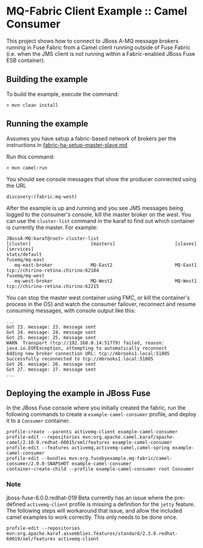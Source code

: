 MQ-Fabric Client Example :: Camel Consumer
===========================================

This project shows how to connect to JBoss A-MQ message brokers running in Fuse
Fabric from a Camel client running outside of Fuse Fabric (i.e. when the JMS
client is not running within a Fabric-enabled JBoss Fuse ESB container).

Building the example
--------------------

To build the example, execute the command: 

	> mvn clean install

Running the example
-------------------

Assumes you have setup a fabric-based network of brokers per the instructions in
[fabric-ha-setup-master-slave.md](../docs/fabric-ha-setup-master-slave.md).

Run this command:

	> mvn camel:run

You should see console messages that show the producer connected using the URL

	discovery:(fabric:mq-west)

<!-- 
  Another way to figure out which container is currently the master is to
  inspect the logs:

  cat instances/MQ-West1/data/log/karaf.log | grep mq-fabric
-->

After the example is up and running and you see JMS messages being logged to the
consumer's console, kill the master broker on the west. You can use the
`cluster-list` command in the karaf to find out which container is currently
the master. For example:

    JBossA-MQ:karaf@root> cluster-list 
    [cluster]                      [masters]                      [slaves]                       [services]
    stats/default                                                                                
    fusemq/mq-east                                                                               
       mq-east-broker              MQ-East2                       MQ-East1                       tcp://chirino-retina.chirino:62184
    fusemq/mq-west                                                                               
       mq-west-broker              MQ-West2                       MQ-West1                       tcp://chirino-retina.chirino:62215

You can stop the master west container using FMC, or kill the container's process
in the OS) and watch the consumer failover, reconnect and resume consuming
messages, with console output like this:

    ...
    Got 23. message: 23. message sent
    Got 24. message: 24. message sent
    Got 25. message: 25. message sent
    WARN  Transport (tcp://192.168.0.14:51779) failed, reason:  java.io.EOFException, attempting to automatically reconnect
    Adding new broker connection URL: tcp://mbrooks1.local:51805
    Successfully reconnected to tcp://mbrooks1.local:51805
    Got 26. message: 26. message sent
    Got 27. message: 27. message sent
    ...

Deploying the example in JBoss Fuse
-----------------------------------

In the JBoss Fuse console where you initially created the fabric, run the
following commands to create a `example-camel-consumer` profile, and deploy
it to a `Consumer` container.

    profile-create --parents activemq-client example-camel-consumer
    profile-edit --repositories mvn:org.apache.camel.karaf/apache-camel/2.10.0.redhat-60015/xml/features example-camel-consumer
    profile-edit --features activemq,activemq-camel,camel-spring example-camel-consumer
    profile-edit --bundles mvn:org.fusebyexample.mq-fabric/camel-consumer/2.0.0-SNAPSHOT example-camel-consumer
    container-create-child --profile example-camel-consumer root Consumer

### Note
jboss-fuse-6.0.0.redhat-019 Beta currently has an issue where the pre-defined
`activemq-client` profile is missing a definition for the `jetty` feature.
The following steps will workaround that issue, and allow the included camel
examples to work correctly. This only needs to be done once.

    profile-edit --repositories mvn:org.apache.karaf.assemblies.features/standard/2.3.0.redhat-60019/xml/features activemq-client